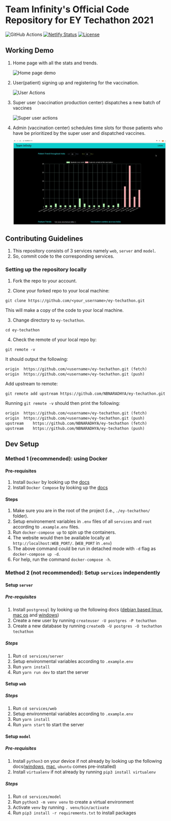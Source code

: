 # Team Infinity's Official Code Repository for EY Techathon 2021

![GitHub Actions](https://github.com/NBNARADHYA/ey-techathon-team-infinity/actions/workflows/deploy.yml/badge.svg)
[![Netlify Status](https://api.netlify.com/api/v1/badges/be01e56c-1eac-4a73-9aee-57dd9be3af0f/deploy-status)](https://app.netlify.com/sites/covid-vaccine-distribution/deploys)
[![License](https://img.shields.io/badge/License-Apache%202.0-blue.svg)](https://opensource.org/licenses/Apache-2.0)

## Working Demo

1. Home page with all the stats and trends.

   ![Home page demo](workingDemo/homePage.gif)

2. User(patient) signing up and registering for the vaccination.

   ![User Actions](workingDemo/user.gif)

3. Super user (vaccination production center) dispatches a new batch of vaccines

   ![Super user actions](workingDemo/superUser.gif)

4. Admin (vaccination center) schedules time slots for those patients who have
   be prioritized by the super user and dispatched vaccines.

   ![Admin actions](workingDemo/admin.gif)

## Contributing Guidelines

1. This repository consists of 3 services namely `web`, `server` and `model`.
2. So, commit code to the corresponding services.

### Setting up the repository locally

1. Fork the repo to your account.

2. Clone your forked repo to your local machine:

```
git clone https://github.com/<your_username>/ey-techathon.git
```

This will make a copy of the code to your local machine.

3. Change directory to `ey-techathon`.

```
cd ey-techathon
```

4. Check the remote of your local repo by:

```
git remote -v
```

It should output the following:

```
origin	https://github.com/<username>/ey-techathon.git (fetch)
origin	https://github.com/<username>/ey-techathon.git (push)
```

Add upstream to remote:

```
git remote add upstream https://github.com/NBNARADHYA/ey-techathon.git
```

Running `git remote -v` should then print the following:

```
origin	https://github.com/<username>/ey-techathon.git (fetch)
origin	https://github.com/<username>/ey-techathon.git (push)
upstream	https://github.com/NBNARADHYA/ey-techathon (fetch)
upstream	https://github.com/NBNARADHYA/ey-techathon (push)
```

## Dev Setup

### Method 1 (recommended): using Docker

#### Pre-requisites

1. Install `Docker` by looking up the
   [docs](https://docs.docker.com/get-docker/)
2. Install `Docker Compose` by looking up the
   [docs](https://docs.docker.com/compose/install/)

#### Steps

1. Make sure you are in the root of the project (i.e., `./ey-techathon/`
   folder).
2. Setup environement variables in `.env` files of all `services` and `root`
   according to `.example.env` files.
3. Run `docker-compose up` to spin up the containers.
4. The website would then be available locally at `http://localhost:WEB_PORT/`.
   (`WEB_PORT` in `.env`)
5. The above command could be run in detached mode with `-d` flag as
   `docker-compose up -d`.
6. For help, run the command `docker-compose -h`.

### Method 2 (not recommended): Setup `services` independently

#### Setup `server`

##### Pre-requisites

1. Install `postgresql` by looking up the following docs
   ([debian based linux](https://www.postgresql.org/download/linux/debian/),
   [mac os](https://www.postgresql.org/download/macosx/) and
   [windows](https://www.postgresql.org/download/windows/))
2. Create a new user by running `createuser -U postgres -P techathon `
3. Create a new database by running
   `createdb -U postgres -O techathon techathon`

##### Steps

1. Run `cd services/server`
2. Setup environmental variables according to `.example.env`
3. Run `yarn install`
4. Run `yarn run dev` to start the server

#### Setup `web`

##### Steps

1. Run `cd services/web`
2. Setup environmental variables according to `.example.env`
3. Run `yarn install`
4. Run `yarn start` to start the server

#### Setup `model`

##### Pre-requisites

1. Install `python3` on your device if not already by looking up the following
   docs([windows](https://www.python.org/downloads/windows/),
   [mac](https://www.python.org/downloads/mac-osx/), `ubuntu` comes
   pre-installed)
2. Install `virtualenv` if not already by running `pip3 install virtualenv`

##### Steps

1. Run `cd services/model`
2. Run `python3 -m venv venv` to create a virtual environment
3. Activate `venv` by running `. venv/bin/activate`
4. Run `pip3 install -r requirements.txt` to install packages
